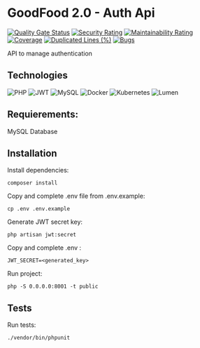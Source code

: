 # GoodFood 2.0 - Auth Api


[![Quality Gate Status](https://sonarcloud.io/api/project_badges/measure?project=goodfood-cesi_api-auth&metric=alert_status)](https://sonarcloud.io/summary/new_code?id=goodfood-cesi_api-auth)
[![Security Rating](https://sonarcloud.io/api/project_badges/measure?project=goodfood-cesi_api-auth&metric=security_rating)](https://sonarcloud.io/summary/new_code?id=goodfood-cesi_api-auth)
[![Maintainability Rating](https://sonarcloud.io/api/project_badges/measure?project=goodfood-cesi_api-auth&metric=sqale_rating)](https://sonarcloud.io/summary/new_code?id=goodfood-cesi_api-auth)
[![Coverage](https://sonarcloud.io/api/project_badges/measure?project=goodfood-cesi_api-auth&metric=coverage)](https://sonarcloud.io/summary/new_code?id=goodfood-cesi_api-auth)
[![Duplicated Lines (%)](https://sonarcloud.io/api/project_badges/measure?project=goodfood-cesi_api-auth&metric=duplicated_lines_density)](https://sonarcloud.io/summary/new_code?id=goodfood-cesi_api-auth)
[![Bugs](https://sonarcloud.io/api/project_badges/measure?project=goodfood-cesi_api-auth&metric=bugs)](https://sonarcloud.io/summary/new_code?id=goodfood-cesi_api-auth)

API to manage authentication

## Technologies
![PHP](https://img.shields.io/badge/-PHP-05122A?style=flat&logo=php&logoColor=777BB4)
![JWT](https://img.shields.io/badge/JWT-05122A?style=flat&logo=JSON%20web%20tokens)
![MySQL](https://img.shields.io/badge/-MySQL-05122A?style=flat&logo=mysql&logoColor=4479A1)
![Docker](https://img.shields.io/badge/docker-05122A.svg?style=flat&logo=docker&logoColor=white)
![Kubernetes](https://img.shields.io/badge/kubernetes-05122A.svg?style=flat&logo=kubernetes&logoColor=white)
![Lumen](https://img.shields.io/badge/-Lumen-05122A?style=flat&logo=lumen&logoColor=FF2D20)

## Requierements:
MySQL Database

## Installation
Install dependencies:
```
composer install
```
Copy and complete .env file from .env.example:
```
cp .env .env.example
```

Generate JWT secret key:
```
php artisan jwt:secret
```
Copy and complete .env :
```
JWT_SECRET=<generated_key>
```
Run project:
```
php -S 0.0.0.0:8001 -t public
```

## Tests
Run tests:
```
./vendor/bin/phpunit
```
